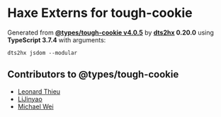 # Haxe Externs for tough-cookie

Generated from **[@types/tough-cookie v4.0.5](https://github.com/DefinitelyTyped/DefinitelyTyped/tree/master/types/tough-cookie)** by **[dts2hx](https://github.com/haxiomic/dts2hx) 0.20.0** using **TypeScript 3.7.4** with arguments:

	dts2hx jsdom --modular

## Contributors to @types/tough-cookie
- [Leonard Thieu](https://github.com/leonard-thieu)
- [LiJinyao](https://github.com/LiJinyao)
- [Michael Wei](https://github.com/no2chem)